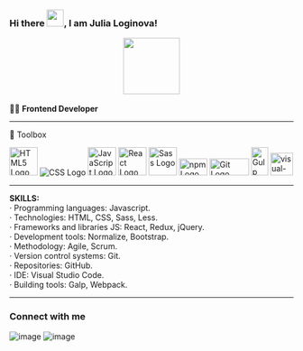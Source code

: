 ### Hi there <img src="https://raw.githubusercontent.com/MartinHeinz/MartinHeinz/master/wave.gif" width="30px">, I am Julia Loginova!

<div id="header" align="center">
  <img src="https://media.giphy.com/media/7OMR3y1E9QeYsr9olS/giphy.gif" width="100"/>
</div>

<br>
👩‍💻 <strong font-size = "24px" align="center">Frontend Developer</strong>

---

🧰 Toolbox
<br>

<img src="https://user-images.githubusercontent.com/72932859/120463112-6d17ac00-c350-11eb-802b-d4b80069be9d.png" alt="HTML5 Logo" width="50" height="50">  <img src="https://user-images.githubusercontent.com/72932859/127735484-3e2f1b6b-2321-4eb1-9e19-91620e7716ba.png" alt="CSS Logo">  <img src="https://user-images.githubusercontent.com/72932859/120462763-14481380-c350-11eb-967a-3530087a6711.png" alt="JavaScript Logo" width="50" height="50">  <img src="https://user-images.githubusercontent.com/72932859/120462608-f084cd80-c34f-11eb-9961-a98601648fd5.png" alt="React Logo" width="50" height="50">  <img src="https://user-images.githubusercontent.com/72932859/120462333-ae5b8c00-c34f-11eb-93b4-1899a5284294.png" alt="Sass Logo" width="50" height="50">  <img src="https://user-images.githubusercontent.com/72932859/120462191-8a984600-c34f-11eb-9947-4b2d26b33b3a.png" alt="npm Logo" width="50" height="30">  <img src="https://user-images.githubusercontent.com/72932859/120461814-30978080-c34f-11eb-883c-7c7479059811.png" alt="Git Logo" width="70" height="30">  <img src="https://user-images.githubusercontent.com/72932859/120461611-fe861e80-c34e-11eb-8595-b0c9a9a4f6d1.png" alt="Gulp Logo" width="30" height="50">  <img src="https://user-images.githubusercontent.com/72932859/120460980-76077e00-c34e-11eb-8a4d-82ca0707fd0f.png" alt="visual-studio-code Logo" width="40" height="40">

---
<strong>SKILLS:</strong><br>
· Programming languages: Javascript.<br>
· Technologies: HTML, CSS, Sass, Less.<br>
· Frameworks and libraries JS: React, Redux, jQuery.<br>
· Development tools: Normalize, Bootstrap.<br> 
· Мethodology: Agile, Scrum.<br>
· Version control systems: Git.<br>
· Repositories: GitHub.<br>
· IDE: Visual Studio Code.<br>
· Building tools: Galp, Webpack.

---

### Connect with me
![image](https://user-images.githubusercontent.com/72932859/129068498-8c56eaa5-b7ca-46be-878d-04b7d6bff78a.png) 
![image](https://user-images.githubusercontent.com/72932859/129068752-fe1f5115-52e5-45c8-8c0d-f48bfc933c1d.png)

